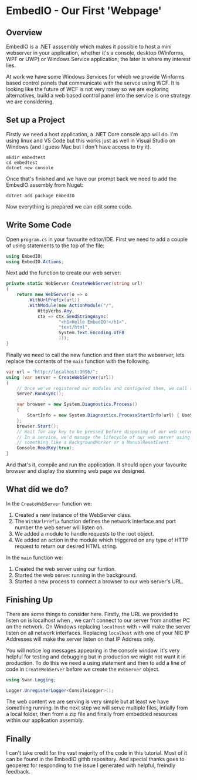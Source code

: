# EmbedIO - Our First 'Webpage'

## Overview

EmbedIO is a .NET asssembly which makes it possible to host a mini webserver in your application, whether it's a console, desktop (Winforms, WPF or UWP) or Windows Service application; the later is where my interest lies. 

At work we have some Windows Services for which we provide Winforms based control panels that communicate with the servce using WCF. It is looking like the future of WCF is not very rosey so we are exploring alternatives, build a web based control panel into the service is one strategy we are considering.

## Set up a Project

Firstly we need a host application, a .NET Core console app will do. I'm using linux and VS Code but this works just as well in Visual Studio on Windows (and I guess Mac but I don't have access to try it).
```
mkdir embedtest
cd embedtest
dotnet new console
```

Once that's finished and we have our prompt back we need to add the EmbedIO assembly from Nuget:
```
dotnet add package EmbedIO
```

Now everything is prepared we can edit some code.

## Write Some Code

Open `program.cs` in your favourite editor/IDE. First we need to add a couple of using statements to the top of the file:
``` csharp
using EmbedIO;
using EmbedIO.Actions;
```

Next add the function to create our web server:
``` csharp
private static WebServer CreateWebServer(string url)
{
    return new WebServer(o => o
        .WithUrlPrefix(url))
        .WithModule(new ActionModule("/",
            HttpVerbs.Any, 
            ctx => ctx.SendStringAsync(
                    "<h1>Hello EmbedIO!</h1>", 
                    "text/html", 
                    System.Text.Encoding.UTF8
                    )));
}
```

Finally we need to call the new function and then start the webserver, lets replace the contents of the `main` function with the following.

``` csharp
var url = "http://localhost:9696/";
using (var server = CreateWebServer(url))
{
    // Once we've registered our modules and configured them, we call the RunAsync() method.
    server.RunAsync();

    var browser = new System.Diagnostics.Process()
    {
        StartInfo = new System.Diagnostics.ProcessStartInfo(url) { UseShellExecute = true }
    };
    browser.Start();
    // Wait for any key to be pressed before disposing of our web server.
    // In a service, we'd manage the lifecycle of our web server using
    // something like a BackgroundWorker or a ManualResetEvent.
    Console.ReadKey(true);
}
```

And that's it, compile and run the application. It should open your favourite browser and display the stunning web page we designed.

## What did we do?

In the `CreateWebServer` function we:

1. Created a new instance of the WebServer class.
2. The `WithUrlPrefix` function defines the network interface and port number the web server will listen on.
3. We added a module to handle requests to the root object.
4. We added an action in the module which triggered on any type of HTTP request to return our desired HTML string.

In the `main` function we:
1. Created the web server using our funtion.
2. Started the web server running in the background.
3. Started a new process to connect a browser to our web server's URL.

## Finishing Up

There are some things to consider here. Firstly, the URL we provided to listen on is localhost when , we can't connect to our server from another PC on the network. On Windows replacing `localhost` with `+` will make the server listen on all network interfaces. Replacing `localhost` with one of your NIC IP Addresses will make the server listen on that IP Address only.

You will notice log messages appearing in the console window. It's very helpful for testing and debugging but in production we might not want it in production. To do this we need a using statement and then to add a line of code in `CreateWebServer` before we create the `WebServer` object.

``` csharp
using Swan.Logging;
```

``` csharp
Logger.UnregisterLogger<ConsoleLogger>();
```

The web content we are serving is very simple but at least we have something running. In the next step we will serve multiple files, intially from a local folder, then from a zip file and finally from embedded resources within our application assembly.

## Finally

I can't take credit for the vast majority of the code in this tutorial. Most of it can be found in the EmbedIO githb repository. And special thanks goes to geoperez for responding to the issue I generated with helpful, freindly feedback.